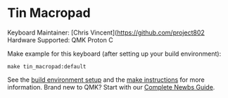 Tin Macropad
===

Keyboard Maintainer: [Chris Vincent](https://github.com/project802 
Hardware Supported: QMK Proton C  

Make example for this keyboard (after setting up your build environment):

    make tin_macropad:default

See the [build environment setup](https://docs.qmk.fm/#/getting_started_build_tools) and the [make instructions](https://docs.qmk.fm/#/getting_started_make_guide) for more information. Brand new to QMK? Start with our [Complete Newbs Guide](https://docs.qmk.fm/#/newbs).
